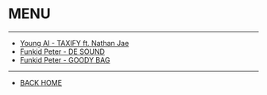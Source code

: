 # MENU
- - -

* [Young AI - TAXIFY ft. Nathan Jae](./xyz/young-ai_taxify_nathan-jae.mp3)  
* [Funkid Peter - DE SOUND](./xyz/Funkid-Peter-ft.-Dj-Dupe-x-Jawn-Tee-De-Sound.mp3)  
* [Funkid Peter - GOODY BAG](./xyz/Funkid-Peter-Goody-Bag.mp3)  

- - -
* [BACK HOME](../README.md)